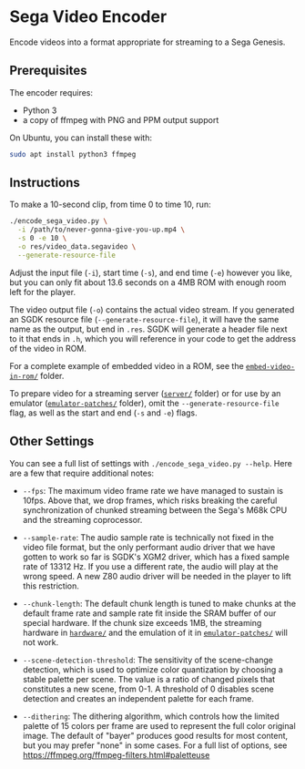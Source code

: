 # Sega Video Encoder

Encode videos into a format appropriate for streaming to a Sega Genesis.


## Prerequisites

The encoder requires:
 - Python 3
 - a copy of ffmpeg with PNG and PPM output support

On Ubuntu, you can install these with:

```sh
sudo apt install python3 ffmpeg
```


## Instructions

To make a 10-second clip, from time 0 to time 10, run:

```sh
./encode_sega_video.py \
  -i /path/to/never-gonna-give-you-up.mp4 \
  -s 0 -e 10 \
  -o res/video_data.segavideo \
  --generate-resource-file
```

Adjust the input file (`-i`), start time (`-s`), and end time (`-e`) however
you like, but you can only fit about 13.6 seconds on a 4MB ROM with enough room
left for the player.

The video output file (`-o`) contains the actual video stream.  If you
generated an SGDK resource file (`--generate-resource-file`), it will have the
same name as the output, but end in `.res`.  SGDK will generate a header file
next to it that ends in `.h`, which you will reference in your code to get the
address of the video in ROM.

For a complete example of embedded video in a ROM, see the
[`embed-video-in-rom/`](../embed-video-in-rom/) folder.

To prepare video for a streaming server ([`server/`](../server/) folder) or for
use by an emulator ([`emulator-patches/`](../emulator-patches/) folder), omit
the `--generate-resource-file` flag, as well as the start and end (`-s` and
`-e`) flags.


## Other Settings

You can see a full list of settings with `./encode_sega_video.py --help`.  Here
are a few that require additional notes:

  * `--fps`: The maximum video frame rate we have managed to sustain is 10fps.
    Above that, we drop frames, which risks breaking the careful
    synchronization of chunked streaming between the Sega's M68k CPU and the
    streaming coprocessor.

  * `--sample-rate`: The audio sample rate is technically not fixed in the
    video file format, but the only performant audio driver that we have gotten
    to work so far is SGDK's XGM2 driver, which has a fixed sample rate of
    13312 Hz.  If you use a different rate, the audio will play at the wrong
    speed.  A new Z80 audio driver will be needed in the player to lift this
    restriction.

  * `--chunk-length`: The default chunk length is tuned to make chunks at the
    default frame rate and sample rate fit inside the SRAM buffer of our
    special hardware.  If the chunk size exceeds 1MB, the streaming hardware in
    [`hardware/`](../hardware/) and the emulation of it in
    [`emulator-patches/`](../emulator-patches/) will not work.

  * `--scene-detection-threshold`: The sensitivity of the scene-change
    detection, which is used to optimize color quantization by choosing a
    stable palette per scene.  The value is a ratio of changed pixels that
    constitutes a new scene, from 0-1.  A threshold of 0 disables scene
    detection and creates an independent palette for each frame.

  * `--dithering`: The dithering algorithm, which controls how the limited
    palette of 15 colors per frame are used to represent the full color
    original image.  The default of "bayer" produces good results for most
    content, but you may prefer "none" in some cases.  For a full list of
    options, see https://ffmpeg.org/ffmpeg-filters.html#paletteuse
